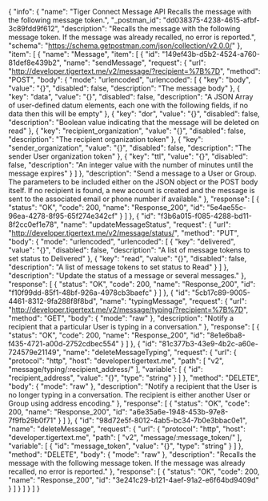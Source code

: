 {
  "info": {
    "name": "Tiger Connect Message API Recalls the message with the following message token.",
    "_postman_id": "dd038375-4238-4615-afbf-3c89fdd9f612",
    "description": "Recalls the message with the following message token. If the message was already recalled, no error is reported.",
    "schema": "https://schema.getpostman.com/json/collection/v2.0.0/"
  },
  "item": [
    {
      "name": "Message",
      "item": [
        {
          "id": "149ef43b-d5b2-4524-a760-81def8e439b2",
          "name": "sendMessage",
          "request": {
            "url": "http://developer.tigertext.me/v2/message/?recipient=%7B%7D",
            "method": "POST",
            "body": {
              "mode": "urlencoded",
              "urlencoded": [
                {
                  "key": "body",
                  "value": "{}",
                  "disabled": false,
                  "description": "The message body"
                },
                {
                  "key": "data",
                  "value": "{}",
                  "disabled": false,
                  "description": "A JSON Array of user-defined datum elements, each one with the following fields, if no data then this will be empty"
                },
                {
                  "key": "dor",
                  "value": "{}",
                  "disabled": false,
                  "description": "Boolean value indicating that the message will be deleted on read"
                },
                {
                  "key": "recipient_organization",
                  "value": "{}",
                  "disabled": false,
                  "description": "The recipient organization token"
                },
                {
                  "key": "sender_organization",
                  "value": "{}",
                  "disabled": false,
                  "description": "The sender User organization token"
                },
                {
                  "key": "ttl",
                  "value": "{}",
                  "disabled": false,
                  "description": "An integer value with the number of minutes until the message expires"
                }
              ]
            },
            "description": "Send a message to a User or Group. The parameters to be included either on the JSON object or the POST body itself. If no recipient is found, a new account is created and the message is sent to the associated email or phone number if available."
          },
          "response": [
            {
              "status": "OK",
              "code": 200,
              "name": "Response_200",
              "id": "5e4ae55c-96ea-4278-8f95-65f274e342cf"
            }
          ]
        },
        {
          "id": "f3b6a015-f085-4288-bd11-8f2cc0ef1e78",
          "name": "updateMessageStatus",
          "request": {
            "url": "http://developer.tigertext.me/v2/message/status/",
            "method": "PUT",
            "body": {
              "mode": "urlencoded",
              "urlencoded": [
                {
                  "key": "delivered",
                  "value": "{}",
                  "disabled": false,
                  "description": "A list of message tokens to set status to Delivered"
                },
                {
                  "key": "read",
                  "value": "{}",
                  "disabled": false,
                  "description": "A list of message tokens to set status to Read"
                }
              ]
            },
            "description": "Update the status of a message or several messages."
          },
          "response": [
            {
              "status": "OK",
              "code": 200,
              "name": "Response_200",
              "id": "f10f99dd-85f1-48bf-926a-4978cb3baefc"
            }
          ]
        },
        {
          "id": "5cb17c89-9005-4461-8312-9fa288f8f8bd",
          "name": "typingMessage",
          "request": {
            "url": "http://developer.tigertext.me/v2/message/typing/?recipient=%7B%7D",
            "method": "GET",
            "body": {
              "mode": "raw"
            },
            "description": "Notify a recipient that a particular User is typing in a conversation."
          },
          "response": [
            {
              "status": "OK",
              "code": 200,
              "name": "Response_200",
              "id": "8e1e6ba8-f435-4721-a00d-2752cdbec554"
            }
          ]
        },
        {
          "id": "81c377b3-43e9-4b2c-a60e-724579e21149",
          "name": "deleteMessageTyping",
          "request": {
            "url": {
              "protocol": "http",
              "host": "developer.tigertext.me",
              "path": [
                "v2",
                "message/typing/:recipient_address/"
              ],
              "variable": [
                {
                  "id": "recipient_address",
                  "value": "{}",
                  "type": "string"
                }
              ]
            },
            "method": "DELETE",
            "body": {
              "mode": "raw"
            },
            "description": "Notify a recipient that the User is no longer typing in a conversation. The recipient is either another User or Group using address encoding."
          },
          "response": [
            {
              "status": "OK",
              "code": 200,
              "name": "Response_200",
              "id": "a6e35a6e-1948-453b-97e8-7f9fb29b0f71"
            }
          ]
        },
        {
          "id": "98d72e5f-8012-4ab5-bc34-7b0e3bbac0e1",
          "name": "deleteMessage",
          "request": {
            "url": {
              "protocol": "http",
              "host": "developer.tigertext.me",
              "path": [
                "v2",
                "message/:message_token/"
              ],
              "variable": [
                {
                  "id": "message_token",
                  "value": "{}",
                  "type": "string"
                }
              ]
            },
            "method": "DELETE",
            "body": {
              "mode": "raw"
            },
            "description": "Recalls the message with the following message token. If the message was already recalled, no error is reported."
          },
          "response": [
            {
              "status": "OK",
              "code": 200,
              "name": "Response_200",
              "id": "3e241c29-b121-4aef-91a2-e6f64bd9409d"
            }
          ]
        }
      ]
    }
  ]
}